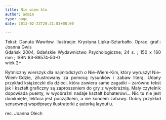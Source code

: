 ```yaml
---
title: Nie wiem kto
author: admin
type: page
date: 2013-02-23T20:31:03+00:00

---
```

<p style="text-align: justify;">
  Tekst: Danuta Wawiłow. Ilustracje: Krystyna Lipka-Sztarbałło. Oprac. graf.: Joanna Gwis<br /> Gdańsk 2004, Gdańskie Wydawnictwo Psychologiczne; 24 s. ; 150 x 160 mm ; ISBN 83-89574-50-0<br /> wiek 2+
</p>

<p style="text-align: justify;">
  Rytmiczny wierszyk dla najmłodszych o Nie-Wiem-Kim, który wyruszył Nie-Wiem-Gdzie, zilustrowany za pomocą rysunków i zabaw literą. Udany przykład książeczki dla dzieci, która zawiera same zagadki – zarówno tekst jak i kształt graficzny są zaproszeniem do gry z wyobraźnią. Mały czytelnik dopowiada puenty, w wyobraźni nadaje kształt bohaterowi&#8230; Nic tu nie jest domknięte, lektura jest początkiem, a nie końcem zabawy. Dobry przykład sensownej współpracy ilustratorki z autorką layout’u.
</p>

<p style="text-align: justify;">
  rec. Joanna Olech
</p>